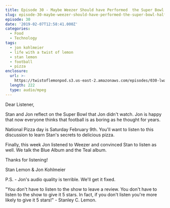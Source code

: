 ```yaml
---
title: Episode 30 - Maybe Weezer Should have Performed  the Super Bowl Halftime Show
slug: episode-30-maybe-weezer-should-have-performed-the-super-bowl-halftime-show
episode: 30
date: '2019-02-07T12:58:41.000Z'
categories:
  - Food
  - Technology
tags:
  - jon kohlmeier
  - life with a twist of lemon
  - stan lemon
  - football
  - pizza
enclosure:
  url: >-
    https://twistoflemonpod.s3.us-east-2.amazonaws.com/episodes/030-lwatol-20190207.mp3
  length: 222
  type: audio/mpeg
---
```


Dear Listener,

Stan and Jon reflect on the Super Bowl that Jon didn't watch. Jon is happy that now everyone thinks that football is as boring as he thought for years.

National Pizza day is Saturday February 9th. You'll want to listen to this discussion to learn Stan's secrets to delicious pizza.

Finally, this week Jon listened to Weezer and convinced Stan to listen as well. We talk the Blue Album and the Teal album.

Thanks for listening!

Stan Lemon & Jon Kohlmeier

P.S. - Jon's audio quality is terrible. We'll get it fixed.

"You don't have to listen to the show to leave a review. You don't have to listen to the show to give it 5 stars. In fact, if you don't listen you're more likely to give it 5 stars!" - Stanley C. Lemon.

